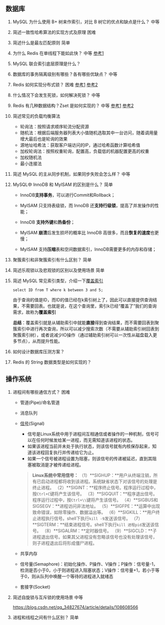 ## 数据库

1. MySQL 为什么使用 B+ 树来作索引，对比 B 树它的优点和缺点是什么？ 中等

2. 简述一致性哈希算法的实现方式及原理 困难

3. 简述什么是最左匹配原则 简单

4. 为什么 Redis 在单线程下能如此快？ 中等 [参考1](https://redis.io/topics/benchmarks)

5. MySQL 联合索引底层原理是什么？

6. 数据库的事务隔离级别有哪些？各有哪些优缺点？ 中等

7. Redis 如何实现分布式锁？ 困难 [参考1](https://redis.io/topics/distlock) [参考2](https://www.redis.com.cn/topics/distlock.html)

8. 什么情况下会发生死锁，如何解决死锁？ 中等

9. Redis 有几种数据结构？Zset 是如何实现的？ 中等 [参考1](https://redis.io/topics/data-types) [参考2](https://www.redis.com.cn/redis-data-types.html)

10. 简述常见的负载均衡算法

    - 轮询法：按照请求顺序轮流分配资源
    - 随机法：根据后端服务器列表大小值随机选取其中一台访问，随着调用量增大最后也是轮询的效果
    - 源地址哈希法：获取客户端访问的IP，通过哈希函数计算哈希值
    - 加权轮询法：按照权重轮询，配置高，负载低的机器配置更高的权重
    - 加权随机法
    - 最小连接法

11. 简述 MySQL 的主从同步机制，如果同步失败会怎么样？ 中等

    

12. MySQL中 InnoDB 和 MylSAM 的区别是什么？ 简单

    - InnoDB**支持事务**，可以进行Commit和Rollback；

    - MyISAM 只支持表级锁，而 InnoDB 还**支持行级锁**，提高了并发操作的性能；

    - InnoDB **支持外键**和**热备份**；

    - MyISAM **崩溃**后发生损坏的概率比 InnoDB 高很多，而且**恢复的速度**也更慢；

    - MyISAM 支持**压缩**表和空间数据索引，InnoDB需要更多的内存和存储；

      

13. 聚簇索引和非聚簇索引有什么区别？ 简单

14. 简述乐观锁以及悲观锁的区别以及使用场景 简单

15. 简述 MySQL 常见索引类型，介绍一下[覆盖索引](https://www.huaweicloud.com/articles/dcb82f6f898a10e3d4c24926d890f4c6.html)

    ```mysql
    select ID from T where k between 3 and 5;
    ```

    由于查询的值是ID，而ID的值已经在k索引树上了，因此可以直接提供查询结果，不需要回表。也就是说，在这个查询里，索引k已经“覆盖了”我们的查询需求，故称为**覆盖索引**

    **总结**：覆盖索引就是从辅助索引中就能**直接**得到查询结果，而不需要回表到聚簇索引中进行再次查询，所以可以减少搜索次数（不需要从辅助索引树回表到聚簇索引树），或者说减少IO操作（通过辅助索引树可以一次性从磁盘载入更多节点），从而提升性能。

    

16. 如何设计数据库压测方案？

17. Redis 的 String 数据类型是如何实现的？



## 操作系统

1. 进程间有哪些通信方式？ 困难

   - 管道(Pipe)/命名管道

   - 消息队列

   - [信号](https://www.jianshu.com/p/c1015f5ffa74)(Signal)

     - 信号是Linux系统中用于进程间互相通信或者操作的一种机制，信号可以在任何时候发给某一进程，而无需知道该进程的状态。
     - 如果该进程当前并未处于执行状态，则该信号就有内核保存起来，知道该进程回复执行并传递给它为止。
     - 如果一个信号被进程设置为阻塞，则该信号的传递被延迟，直到其阻塞被取消是才被传递给进程。

     > **Linux系统中常用信号：**
     > （1）**SIGHUP：**用户从终端注销，所有已启动进程都将收到该进程。系统缺省状态下对该信号的处理是终止进程。
     > （2）**SIGINT：**程序终止信号。程序运行过程中，按`Ctrl+C`键将产生该信号。
     > （3）**SIGQUIT：**程序退出信号。程序运行过程中，按`Ctrl+\\`键将产生该信号。
     > （4）**SIGBUS和SIGSEGV：**进程访问非法地址。
     > （5）**SIGFPE：**运算中出现致命错误，如除零操作、数据溢出等。
     > （6）**SIGKILL：**用户终止进程执行信号。shell下执行`kill -9`发送该信号。
     > （7）**SIGTERM：**结束进程信号。shell下执行`kill 进程pid`发送该信号。
     > （8）**SIGALRM：**定时器信号。
     > （9）**SIGCLD：**子进程退出信号。如果其父进程没有忽略该信号也没有处理该信号，则子进程退出后将形成僵尸进程。

   - 共享内存

   - 信号量(Semaphore)：初始化操作、P操作、V操作；P操作：信号量-1，检测是否小于0，小于则进程进入阻塞状态；V操作：信号量+1，若小于等于0，则从队列中唤醒一个等待的进程进入就绪态

   - 套接字(Socket)

2. 简述自旋锁与互斥锁的使用场景 中等

   https://blog.csdn.net/qq_34827674/article/details/108608566

3. 进程和线程之间有什么区别？ 简单